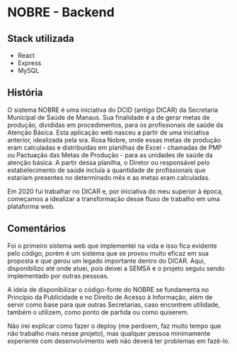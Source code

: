 # NOBRE - Backend

## Stack utilizada
- React
- Express
- MySQL

## História

O sistema NOBRE é uma iniciativa do DCID (antigo DICAR) da Secretaria Municipal de Saúde de Manaus. Sua finalidade é a de gerar metas de produção, divididas em procedimentos, para os profissionais de saúde da Atenção Básica. Esta aplicação web nasceu a partir de uma iniciativa anterior, idealizada pela sra. Rosa Nobre, onde essas metas de produção eram calculadas e distribuidas em planilhas de Excel - chamadas de PMP ou Pactuação das Metas de Produção - para as unidades de saúde da atenção básica. A partir dessa planilha, o Diretor ou responsável pelo estabelecimento de saúde incluía a quantidade de profissionais que estariam presentes no determinado mês e as metas eram calculadas. 

Em 2020 fui trabalhar no DICAR e, por iniciativa do meu superior à época, começamos a idealizar a transformação desse fluxo de trabalho em uma plataforma web. 

## Comentários

Foi o primeiro sistema web que implementei na vida e isso fica evidente pelo código, porém é um sistema que se provou muito eficaz em sua proposta e que gerou um legado importante dentro do DICAR. Aqui, disponibilizo até onde atuei, pois deixei a SEMSA e o projeto seguiu sendo implementado por outras pessoas.

A ideia de disponibilizar o código-fonte do NOBRE se fundamenta no Princípio da Publicidade e no Direito de Acesso à Informação, além de servir como base para que outras Secretarias, caso encontrem utilidade, também o utilizem, como ponto de partida ou como quiserem.

Não irei explicar como fazer o deploy (me perdoem, faz muito tempo que não trabalho mais nesse projeto), mas qualquer pessoa minimamente experiente com desenvolvimento web não deverá ter problemas em fazê-lo.
